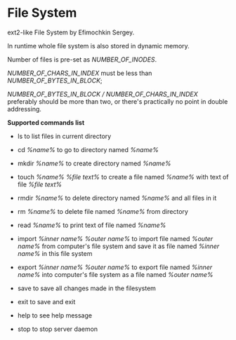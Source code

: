 # File System
ext2-like File System by Efimochkin Sergey.

In runtime whole file system is also stored in dynamic memory.

Number of files is pre-set as *NUMBER_OF_INODES*.

*NUMBER_OF_CHARS_IN_INDEX* must be less than *NUMBER_OF_BYTES_IN_BLOCK*;  

*NUMBER_OF_BYTES_IN_BLOCK / NUMBER_OF_CHARS_IN_INDEX* preferably should be more than two, or there's practically no point 
in double addressing.


**Supported commands list**

* ls to list files in current directory
* cd *%name%* to go to directory named *%name%*
* mkdir *%name%* to create directory named *%name%*

* touch *%name%* *%file text%* to create a file named *%name%* with text of file *%file text%*
* rmdir *%name%* to delete directory named *%name%* and all files in it
* rm *%name%* to delete file named *%name%* from directory
* read *%name%* to print text of file named *%name%*
* import *%inner name%* *%outer name%* to import file named *%outer name%* from computer's file system and save it as file named *%inner name%* in this file system 
* export *%inner name%* *%outer name%* to export file named *%inner name%* into computer's file system as a file named *%outer name%* 
* save to save all changes made in the filesystem
* exit to save and exit
* help to see help message
* stop to stop server daemon
